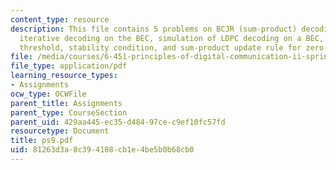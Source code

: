 ```yaml
---
content_type: resource
description: This file contains 5 problems on BCJR (sum-product) decoding of SPC codes,
  iterative decoding on the BEC, simulation of LDPC decoding on a BEC, iterative decoding
  threshold, stability condition, and sum-product update rule for zero-sum nodes.
file: /media/courses/6-451-principles-of-digital-communication-ii-spring-2005/81263d3a8c394108cb1e4be5b0b68cb0_ps9.pdf
file_type: application/pdf
learning_resource_types:
- Assignments
ocw_type: OCWFile
parent_title: Assignments
parent_type: CourseSection
parent_uid: 429aa445-ec35-d484-97ce-c9ef10fc57fd
resourcetype: Document
title: ps9.pdf
uid: 81263d3a-8c39-4108-cb1e-4be5b0b68cb0
---
```

